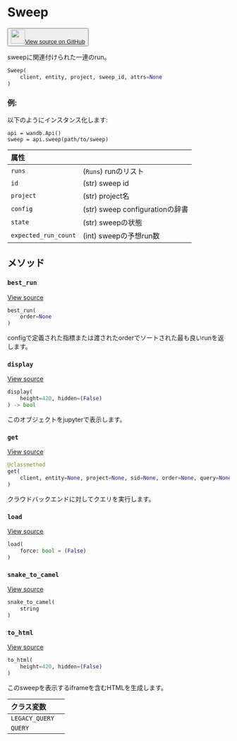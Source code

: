 
# Sweep

<p><button style={{display: 'flex', alignItems: 'center', backgroundColor: 'white', border: '1px solid #ddd', padding: '10px', borderRadius: '6px', cursor: 'pointer', boxShadow: '0 2px 3px rgba(0,0,0,0.1)', transition: 'all 0.3s'}}><a href='https://www.github.com/wandb/wandb/tree/v0.17.1/wandb/apis/public/sweeps.py#L30-L240' style={{fontSize: '1.2em', display: 'flex', alignItems: 'center'}}><img src='https://github.githubassets.com/images/modules/logos_page/GitHub-Mark.png' height='32px' width='32px' style={{marginRight: '10px'}}/>View source on GitHub</a></button></p>

sweepに関連付けられた一連のrun。

```python
Sweep(
    client, entity, project, sweep_id, attrs=None
)
```

### 例:

以下のようにインスタンス化します:

```
api = wandb.Api()
sweep = api.sweep(path/to/sweep)
```

| 属性 |  |
| :--- | :--- |
|  `runs` |  (`Runs`) runのリスト |
|  `id` |  (str) sweep id |
|  `project` |  (str) project名 |
|  `config` |  (str) sweep configurationの辞書 |
|  `state` |  (str) sweepの状態 |
|  `expected_run_count` |  (int) sweepの予想run数 |

## メソッド

### `best_run`

[View source](https://www.github.com/wandb/wandb/tree/v0.17.1/wandb/apis/public/sweeps.py#L125-L148)

```python
best_run(
    order=None
)
```

configで定義された指標または渡されたorderでソートされた最も良いrunを返します。

### `display`

[View source](https://www.github.com/wandb/wandb/tree/v0.17.1/wandb/apis/attrs.py#L15-L26)

```python
display(
    height=420, hidden=(False)
) -> bool
```

このオブジェクトをjupyterで表示します。

### `get`

[View source](https://www.github.com/wandb/wandb/tree/v0.17.1/wandb/apis/public/sweeps.py#L173-L222)

```python
@classmethod
get(
    client, entity=None, project=None, sid=None, order=None, query=None, **kwargs
)
```

クラウドバックエンドに対してクエリを実行します。

### `load`

[View source](https://www.github.com/wandb/wandb/tree/v0.17.1/wandb/apis/public/sweeps.py#L106-L114)

```python
load(
    force: bool = (False)
)
```

### `snake_to_camel`

[View source](https://www.github.com/wandb/wandb/tree/v0.17.1/wandb/apis/attrs.py#L11-L13)

```python
snake_to_camel(
    string
)
```

### `to_html`

[View source](https://www.github.com/wandb/wandb/tree/v0.17.1/wandb/apis/public/sweeps.py#L224-L232)

```python
to_html(
    height=420, hidden=(False)
)
```

このsweepを表示するiframeを含むHTMLを生成します。

| クラス変数 |  |
| :--- | :--- |
|  `LEGACY_QUERY`<a id="LEGACY_QUERY"></a> |   |
|  `QUERY`<a id="QUERY"></a> |   |